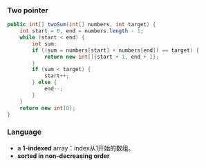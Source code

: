 ### Two pointer

```java
public int[] twoSum(int[] numbers, int target) {
    int start = 0, end = numbers.length - 1;
    while (start < end) {
        int sum;
        if ((sum = numbers[start] + numbers[end]) == target) {
            return new int[]{start + 1, end + 1};
        }
        if (sum < target) {
            start++;
        } else {
            end--;
        }
    }
    return new int[0];
}
```

### Language

* a **1-indexed** array：index从1开始的数组。
* **sorted in non-decreasing order**